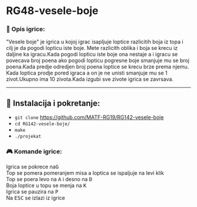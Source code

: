 # RG48-vesele-boje

### :memo: Opis igrice:
"Vesele boje" je igrica u kojoj igrac isapljuje loptice razlicitih boja iz topa i cilj je da pogodi lopticu iste boje. Mete razlicith oblika i boja se krecu iz daljine ka igracu.Kada pogodi lopticu iste boje ona nestaje a i igracu se povecava broj poena ako pogodi lopticu pogresne boje smanjuje mu se broj poena.Kada predje odredjen broj poena loptice se krecu brze prema njemu. Kada loptica prodje pored igraca a on je ne unisti smanjuje mu se 1 zivot.Ukupno ima 10 zivota.Kada izgubi sve zivote igrica se zavrsava.
___


## :wrench: Instalacija i pokretanje:

- `git clone` https://github.com/MATF-RG19/RG142-vesele-boje
- `cd RG142-vesele-boje/`
- `make`
- `./projekat`


### :video_game: Komande igrice:
Igrica se pokrece na<kbd>G</kbd> <br>
Top se pomera pomeranjem misa a loptica se ispaljuje na levi klik<br>
Top se poera levo na <kbd>A</kbd> i desno na <kbd>D</kbd> <br>
Boja loptice u topu se menja na <kbd>K</kbd> <br>
Igrica se pauzira na <kbd>P</kbd> <br>
Na <kbd>ESC</kbd> se izlazi iz igrice 
